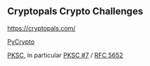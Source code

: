 ## Cryptopals Crypto Challenges

https://cryptopals.com/

[PyCrypto](https://www.dlitz.net/software/pycrypto/api/current/)

[PKSC](https://en.wikipedia.org/wiki/PKCS), in particular [PKSC #7](https://en.wikipedia.org/wiki/Cryptographic_Message_Syntax) / [RFC 5652](https://tools.ietf.org/html/rfc5652)

